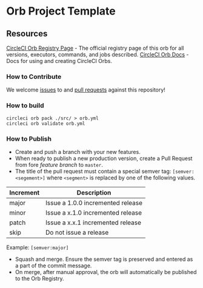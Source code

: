 # Orb Project Template
<!---
[![CircleCI Build Status](https://circleci.com/gh/pmbot-io/circleci-webhook-orb.svg?style=shield "CircleCI Build Status")](https://circleci.com/gh/pmbot-io/circleci-webhook-orb) [![CircleCI Orb Version](https://img.shields.io/badge/endpoint.svg?url=https://badges.circleci.io/orb/pmbot/webhook)](https://circleci.com/orbs/registry/orb/pmbot/webhook) [![GitHub License](https://img.shields.io/badge/license-MIT-lightgrey.svg)](https://raw.githubusercontent.com/pmbot-io/circleci-webhook-orb/master/LICENSE) [![CircleCI Community](https://img.shields.io/badge/community-CircleCI%20Discuss-343434.svg)](https://discuss.circleci.com/c/ecosystem/orbs)

--->

## Resources

[CircleCI Orb Registry Page](https://circleci.com/developer/orbs/orb/pmbot/webhook) - The official registry page of this orb for all versions, executors, commands, and jobs described.
[CircleCI Orb Docs](https://circleci.com/docs/2.0/orb-intro/#section=configuration) - Docs for using and creating CircleCI Orbs.

### How to Contribute

We welcome [issues](https://github.com/pmbot-io/circleci-webhook-orb/issues) to and [pull requests](https://github.com/pmbot-io/circleci-webhook-orb/pulls) against this repository!

### How to build

```
circleci orb pack ./src/ > orb.yml
circleci orb validate orb.yml
```

### How to Publish
* Create and push a branch with your new features.
* When ready to publish a new production version, create a Pull Request from fore _feature branch_ to `master`.
* The title of the pull request must contain a special semver tag: `[semver:<segement>]` where `<segment>` is replaced by one of the following values.

| Increment | Description|
| ----------| -----------|
| major     | Issue a 1.0.0 incremented release|
| minor     | Issue a x.1.0 incremented release|
| patch     | Issue a x.x.1 incremented release|
| skip      | Do not issue a release|

Example: `[semver:major]`

* Squash and merge. Ensure the semver tag is preserved and entered as a part of the commit message.
* On merge, after manual approval, the orb will automatically be published to the Orb Registry.
